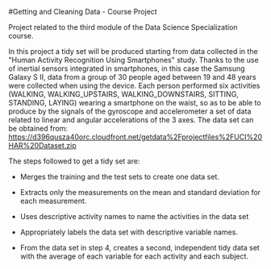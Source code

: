 #Getting and Cleaning Data - Course Project

Project related to the third module of the Data Science Specialization course.

In this project a tidy set will be produced starting from data collected in the "Human Activity Recognition Using Smartphones" study. 
Thanks to the use of inertial sensors integrated in smartphones, in this case the Samsung Galaxy S II, data from a group of 30 people 
aged between 19 and 48 years were collected when using the device. Each person performed six activities (WALKING, WALKING_UPSTAIRS, 
WALKING_DOWNSTAIRS, SITTING, STANDING, LAYING) wearing a smartphone on the waist, so as to be able to produce by the signals of the 
gyroscope and accelerometer a set of data related to linear and angular accelerations of the 3 axes.
The data set can be obtained from:
https://d396qusza40orc.cloudfront.net/getdata%2Fprojectfiles%2FUCI%20HAR%20Dataset.zip

The steps followed to get a tidy set are:

- Merges the training and the test sets to create one data set.

- Extracts only the measurements on the mean and standard deviation for each measurement.

- Uses descriptive activity names to name the activities in the data set

- Appropriately labels the data set with descriptive variable names.

- From the data set in step 4, creates a second, independent tidy data set with the 
  average of each variable for each activity and each subject.
